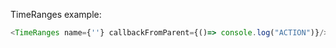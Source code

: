 TimeRanges example:

```js
<TimeRanges name={''} callbackFromParent={()=> console.log("ACTION")}/>
```